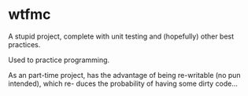 # wtfmc
A stupid project, complete with unit testing and (hopefully) other best practices.

Used to practice programming.

As an part-time project, has the advantage of
being re-writable (no pun intended), which re-
duces the probability of having some dirty
code...

